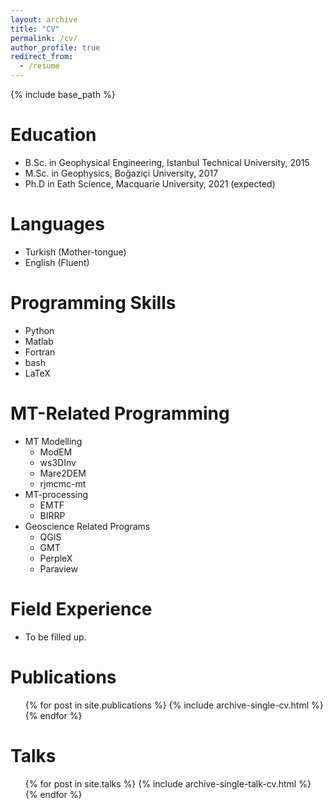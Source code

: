```yaml
---
layout: archive
title: "CV"
permalink: /cv/
author_profile: true
redirect_from:
  - /resume
---
```


{% include base_path %}

Education
======
* B.Sc. in Geophysical Engineering, Istanbul Technical University, 2015
* M.Sc. in Geophysics, Boğaziçi University, 2017
* Ph.D in Eath Science, Macquarie University, 2021 (expected)

Languages
======
* Turkish (Mother-tongue)
* English (Fluent)
  
Programming Skills
======
* Python
* Matlab
* Fortran
* bash
* LaTeX

MT-Related Programming
======
* MT Modelling
  * ModEM
  * ws3DInv
  * Mare2DEM
  * rjmcmc-mt
* MT-processing
  * EMTF
  * BIRRP
* Geoscience Related Programs
  * QGIS
  * GMT
  * PerpleX
  * Paraview

Field Experience
======

* To be filled up.

Publications
======
  <ul>{% for post in site.publications %}
    {% include archive-single-cv.html %}
  {% endfor %}</ul>
  
Talks
======
  <ul>{% for post in site.talks %}
    {% include archive-single-talk-cv.html %}
  {% endfor %}</ul>
  
 
